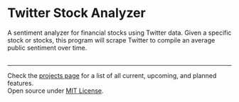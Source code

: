# Twitter Stock Analyzer
A sentiment analyzer for financial stocks using Twitter data. Given a specific stock or stocks, this program will scrape Twitter to compile an average public sentiment over time.<br><br>

---
Check the [projects page](https://github.com/users/rmccormick314/projects/2) for a list of all current, upcoming, and planned features.<br>
Open source under [MIT License](https://github.com/rmccormick314/Twitter_Stock_Analyzer/blob/main/LICENSE).<br><br>

